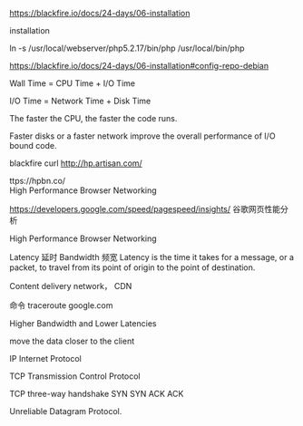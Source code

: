 https://blackfire.io/docs/24-days/06-installation

installation 
 
ln -s /usr/local/webserver/php5.2.17/bin/php /usr/local/bin/php
 
 
https://blackfire.io/docs/24-days/06-installation#config-repo-debian
 
 
Wall Time = CPU Time + I/O Time
 
I/O Time = Network Time + Disk Time
 
The faster the CPU, the faster the code runs.
 
Faster disks or a faster network improve the overall performance of I/O bound code.
 
blackfire curl http://hp.artisan.com/
 
 
ttps://hpbn.co/  
High Performance
Browser Networking
 
 
 
https://developers.google.com/speed/pagespeed/insights/
谷歌网页性能分析


High Performance Browser Networking 


Latency 延时
Bandwidth 频宽
Latency is the time it takes for a message, or a packet, to travel from its point of origin to the point of destination. 

Content delivery network， CDN

命令 traceroute google.com

Higher Bandwidth and Lower Latencies

move the data closer to the client 

IP  Internet Protocol

TCP  Transmission Control Protocol

TCP
 three-way handshake
 SYN
 SYN ACK
 ACK
 
 Unreliable Datagram Protocol.

